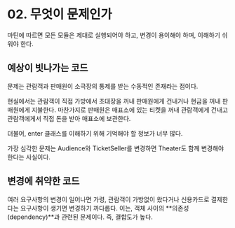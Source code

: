 # 02. 무엇이 문제인가
마틴에 따르면 모든 모듈은 제대로 실행되어야 하고, 변경이 용이해야 하며, 이해하기 쉬워야 한다.

## 예상이 빗나가는 코드
문제는 관람객과 판매원이 소극장의 통제를 받는 수동적인 존재라는 점이다.

현실에서는 관람객이 직접 가방에서 초대장을 꺼내 판매원에게 건내거나 현금을 꺼내 판매원에게 지불한다. 
마찬가지로 판매원은 매표소에 있는 티켓을 꺼내 관람객에게 건내고 관람객에게서 직접 돈을 받아 매표소에 보관한다.

더불어, enter 클래스를 이해하기 위해 기억해야 할 정보가 너무 많다.

가장 심각한 문제는 Audience와 TicketSeller를 변경하면 Theater도 함께 변경해야 한다는 사실이다.

## 변경에 취약한 코드
여러 요구사항의 변경이 일어나면 가령, 관람객이 가방없이 왔다거나 신용카드로 결제한다는 요구사항이 생기면 변경하기 까다롭다.
이는, 객체 사이의 **의존성(dependency)**과 관련된 문제이다. 즉, 결합도가 높다.